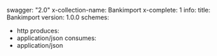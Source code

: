 swagger: "2.0"
x-collection-name: Bankimport
x-complete: 1
info:
  title: Bankimport
  version: 1.0.0
schemes:
- http
produces:
- application/json
consumes:
- application/json